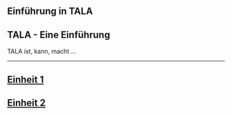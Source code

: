 Einführung in TALA
---
## TALA - Eine Einführung
TALA ist, kann, macht ...

---
## [Einheit 1](unit-1.md)
## [Einheit 2](unit-2.md)

